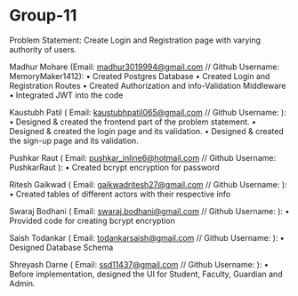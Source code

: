 # Group-11

Problem Statement: Create Login and Registration page with varying authority of users.

Madhur Mohare (Email: madhur3019994@gmail.com // Github Username: MemoryMaker1412):
•	Created Postgres Database
•	Created Login and Registration Routes
•	Created Authorization and info-Validation Middleware
•	Integrated JWT into the code

Kaustubh Patil ( Email: kaustubhpatil065@gmail.com // Github Username: ):
•	Designed & created the frontend part of the problem statement.
•	Designed & created the login page and its validation.
•	Designed & created the sign-up page and its validation.

Pushkar Raut ( Email: pushkar_inline6@hotmail.com // Github Username: PushkarRaut ):
•	Created bcrypt encryption for password

Ritesh Gaikwad ( Email: gaikwadritesh27@gmail.com // Github Username: ): 
•	Created tables of different actors with their respective info

Swaraj Bodhani ( Email: swaraj.bodhani@gmail.com // Github Username: ):
•	Provided code for creating bcrypt encryption

Saish Todankar ( Email: todankarsaish@gmail.com // Github Username:  ):
•	Designed Database Schema

Shreyash Darne ( Email: ssd11437@gmail.com // Github Username: ):
•	Before implementation, designed the UI for Student, Faculty, Guardian and Admin.
